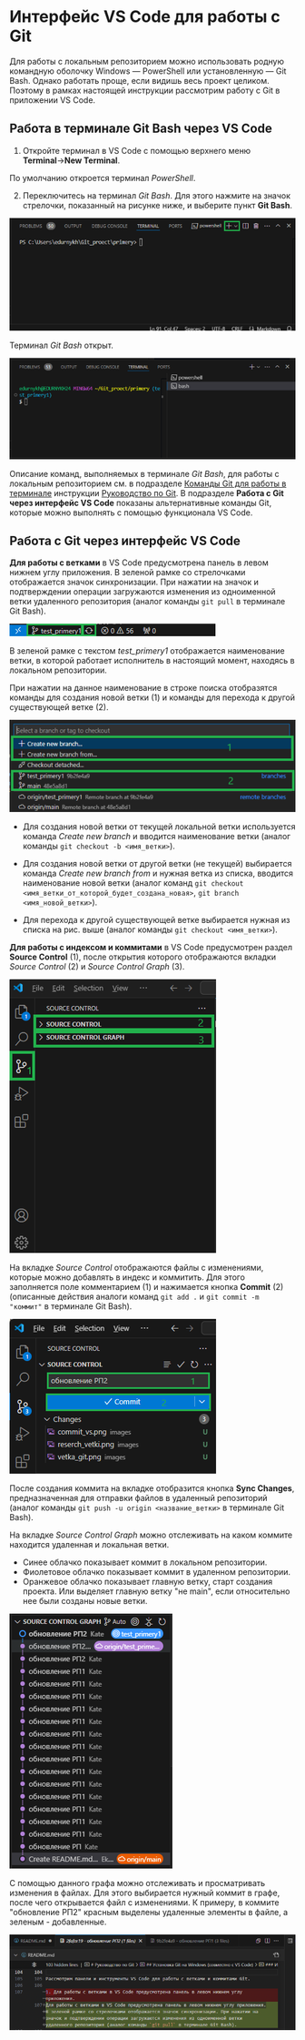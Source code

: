 # Интерфейс VS Code для работы с Git

Для работы с локальным репозиторием можно использовать родную командную оболочку Windows — PowerShell или установленную — Git Bash. Однако работать проще, если видишь весь проект целиком. Поэтому в рамках настоящей инструкции рассмотрим работу с Git в приложении VS Code.

## Работа в терминале Git Bash через VS Code

1. Откройте терминал в VS Code c помощью верхнего меню **Terminal**→**New Terminal**.

По умолчанию откроется терминал *PowerShell*. 

2. Переключитесь на терминал *Git Bash*. Для этого нажмите на значок стрелочки, показанный на рисунке ниже, и выберите пункт **Git Bash**.

![текст](images/terminal_bash.png)

Терминал *Git Bash* открыт.

![текст](images/terminal_git_bash.png)

Описание команд, выполняемых в терминале *Git Bash*, для работы с локальным репозиторием см. в подразделе [Команды Git для работы в терминале]([/primery/files/razdel_4_rabota_s_lokalnum_repozitoriem/](https://ekaterinka17.github.io/primery/files/razdel_4_rabota_s_lokalnum_repozitoriem/#:~:text=%D0%9A%D0%BE%D0%BC%D0%B0%D0%BD%D0%B4%D1%8B%20Git%20%D0%B4%D0%BB%D1%8F%20%D1%80%D0%B0%D0%B1%D0%BE%D1%82%D1%8B%20%D0%B2%20%D1%82%D0%B5%D1%80%D0%BC%D0%B8%D0%BD%D0%B0%D0%BB%D0%B5)) инструкции [Руководство по Git](https://ekaterinka17.github.io/primery/). В подразделе **Работа c Git через интерфейс VS Code** показаны альтернативные команды Git, которые можно выполнять с помощью функционала VS Code.

## Работа c Git через интерфейс VS Code

**Для работы с ветками** в VS Code предусмотрена панель в левом нижнем углу приложения. В зеленой рамке со стрелочками отображается значок синхронизации. При нажатии на значок и подтверждении операции загружаются изменения из одноименной ветки удаленного репозитория (аналог команды `git pull` в терминале Git Bash).

![текст](images/vetka_git.png)  

В зеленой рамке с текстом *test_primery1* отображается наименование ветки, в которой работает исполнитель в настоящий момент, находясь в локальном репозитории. 

При нажатии на данное наименование в строке поиска отобразятся команды для создания новой ветки (1) и команды для перехода к другой существующей ветке (2).

![текст](images/reserch_vetki.png)


- Для создания новой ветки от текущей локальной ветки используется команда *Create new branch* и вводится наименование ветки (аналог команды `git checkout -b <имя_ветки>`). 

- Для создания новой ветки от другой ветки (не текущей) выбирается команда
*Create new branch from* и нужная ветка из списка, вводится наименование новой ветки (аналог команд `git checkout <имя_ветки_от_которой_будет_создана_новая>`, `git branch <имя_новой_ветки>`). 

- Для перехода к другой существующей ветке выбирается нужная из списка на рис. выше (аналог команды `git checkout <имя_ветки>`).

**Для работы с индексом и коммитами** в VS Code предусмотрен раздел **Source Control** (1), после открытия которого отображаются вкладки *Source Control* (2) и *Source Control Graph* (3).

![текст](images/commit_vs.png)

На вкладке *Source Control* отображаются файлы с изменениями, которые можно добавлять в индекс и коммитить. Для этого заполняется поле комментарием (1) и нажимается кнопка **Commit** (2) (описанные действия аналоги команд `git add .` и `git commit -m "коммит"` в терминале Git Bash).

![текст](images/commit_git.png)

После создания коммита на вкладке отобразится кнопка **Sync Changes**, предназначенная для отправки файлов в удаленный репозиторий (аналог команды `git push -u origin <название_ветки>` в терминале Git Bash).

На вкладке *Source Control Graph* можно отслеживать на каком коммите находится удаленная и локальная ветки.
- Синее облачко показывает коммит в локальном репозитории.
- Фиолетовое облачко показывает коммит в удаленном репозитории.
- Оранжевое облачко показывает главную ветку, старт создания проекта. Или выделяет главную ветку "не main", если относительно нее были созданы новые ветки. 

![текст](images/graf_source.png) 

С помощью данного графа можно отслеживать и просматривать изменения в файлах. Для этого выбирается нужный коммит в графе, после чего открывается файл с изменениями. К примеру, в коммите "обновление РП2" красным выделены удаленные элементы в файле, а зеленым - добавленные.

![текст](images/izmenenia_commit.png) 

